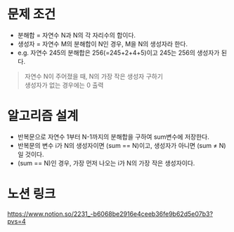 # 문제 조건
- 분해합 = 자연수 N과 N의 각 자리수의 합이다.
- 생성자 = 자연수 M의 분해합이 N인 경우, M을 N의 생성자라 한다.
- e.g. 자연수 245의 분해합은 256(=245+2+4+5)이고 245는 256의 생성자가 된다.

> 자연수 N이 주어졌을 때, N의 가장 작은 생성자 구하기  
> 생성자가 없는 경우에는 0 출력

# 알고리즘 설계
- 반복문으로 자연수 1부터 N-1까지의 분해합을 구하여 sum변수에 저장한다.
- 반복문의 변수 i가 N의 생성자이면 (sum == N)이고, 생성자가 아니면 (sum ≠ N)일 것이다.
- (sum == N)인 경우, 가장 먼저 나오는 i가 N의 가장 작은 생성자이다.

# 노션 링크
https://www.notion.so/2231_-b6068be2916e4ceeb36fe9b62d5e07b3?pvs=4
